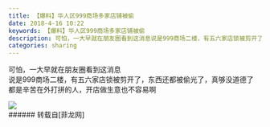 ```yaml
---
title: 【爆料】华人区999商场多家店铺被偷
date: 2018-4-16 10:22
keywords: 【爆料】华人区999商场多家店铺被偷
description: 可怕，一大早就在朋友圈看到这消息说是999商场二楼，有五六家店锁被剪开了，东西还都被偷光了，真够没道德了都是辛苦在外打拼的人，开店做生意也不容易啊
categories: sharing
---
```

<td class="t_f" id="postmessage_1258442">

可怕，一大早就在朋友圈看到这消息<br/>
说是999商场二楼，有五六家店锁被剪开了，东西还都被偷光了，真够没道德了<br/>
都是辛苦在外打拼的人，开店做生意也不容易啊<br/>

<img aid="809000" data-cf-modified-9b343a9827c4693a5988bc4b-="" file="data/attachment/forum/201804/16/100519uol8sosarhm2465r.jpg.thumb.jpg" id="aimg_809000" inpost="1" onclick="" onmouseover="" src="http://www.flw.ph/data/attachment/forum/201804/16/100519uol8sosarhm2465r.jpg" style="cursor:pointer" zoomfile="data/attachment/forum/201804/16/100519uol8sosarhm2465r.jpg"/>


<br/>
</td>
###### 转载自[菲龙网]